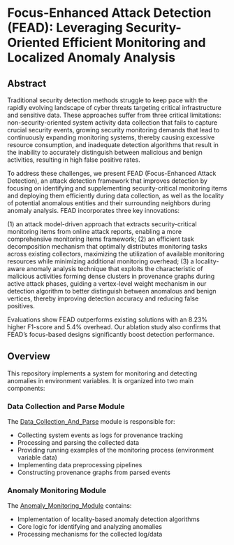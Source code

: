 # Focus-Enhanced Attack Detection (FEAD): Leveraging Security-Oriented Efficient Monitoring and Localized Anomaly Analysis
## Abstract

Traditional security detection methods struggle to keep pace with the rapidly evolving landscape of cyber threats targeting critical infrastructure and sensitive data. These approaches suffer from three critical limitations: non-security-oriented system activity data collection that fails to capture crucial security events, growing security monitoring demands that lead to continuously expanding monitoring systems, thereby causing excessive resource consumption, and inadequate detection algorithms that result in the inability to accurately distinguish between malicious and benign activities, resulting in high false positive rates.

To address these challenges, we present FEAD (Focus-Enhanced Attack Detection), an attack detection framework that improves detection by focusing on identifying and supplementing security-critical monitoring items and deploying them efficiently during data collection, as well as the locality of potential anomalous entities and their surrounding neighbors during anomaly analysis. FEAD incorporates three key innovations:

(1) an attack model-driven approach that extracts security-critical monitoring items from online attack reports, enabling a more comprehensive monitoring items framework; (2) an efficient task decomposition mechanism that optimally distributes monitoring tasks across existing collectors, maximizing the utilization of available monitoring resources while minimizing additional monitoring overhead; (3) a locality-aware anomaly analysis technique that exploits the characteristic of malicious activities forming dense clusters in provenance graphs during active attack phases, guiding a vertex-level weight mechanism in our detection algorithm to better distinguish between anomalous and benign vertices, thereby improving detection accuracy and reducing false positives.

Evaluations show FEAD outperforms existing solutions with an 8.23% higher F1-score and 5.4% overhead. Our ablation study also confirms that FEAD’s focus-based designs significantly boost detection performance.

## Overview

This repository implements a system for monitoring and detecting anomalies in environment variables. It is organized into two main components:

### Data Collection and Parse Module
The [Data_Collection_And_Parse](./Data_Collection_And_Parse) module is responsible for:
- Collecting system events as logs for provenance tracking
- Processing and parsing the collected data
- Providing running examples of the monitoring process (environment variable data)
- Implementing data preprocessing pipelines
- Constructing provenance graphs from parsed events

### Anomaly Monitoring Module
The [Anomaly_Monitoring_Module](./Anomaly_Monitoring_Module) contains:
- Implementation of locality-based anomaly detection algorithms
- Core logic for identifying and analyzing anomalies
- Processing mechanisms for the collected log/data

